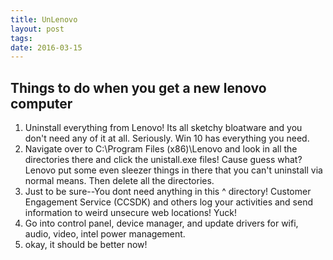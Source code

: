 ```yaml
---
title: UnLenovo
layout: post
tags:
date: 2016-03-15
---
```


## Things to do when you get a new lenovo computer

1. Uninstall everything from Lenovo! Its all sketchy bloatware and you don't need any of it at all. Seriously. Win 10 has everything you need.
2. Navigate over to C:\Program Files (x86)\Lenovo and look in all the directories there and click the unistall.exe files! Cause guess what? Lenovo put some even sleezer things in there that you can't uninstall via normal means. Then delete all the directories.
3. Just to be sure--You dont need anything in this ^ directory! Customer Engagement Service (CCSDK) and others log your activities and send information to weird unsecure web locations! Yuck!
4. Go into control panel, device manager, and update drivers for wifi, audio, video, intel power management.
5. okay, it should be better now!
